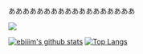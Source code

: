 ああああああああああああああああああ

![](https://komarev.com/ghpvc/?username=ebiiim&label=Views)

[![ebiiim's github stats](https://github-readme-stats.vercel.app/api?username=ebiiim&custom_title=ebiiim's%20GitHub%20Stats)](https://github.com/anuraghazra/github-readme-stats)
[![Top Langs](https://github-readme-stats.vercel.app/api/top-langs/?username=ebiiim&layout=compact&hide=jupyter%20notebook)](https://github.com/anuraghazra/github-readme-stats)
